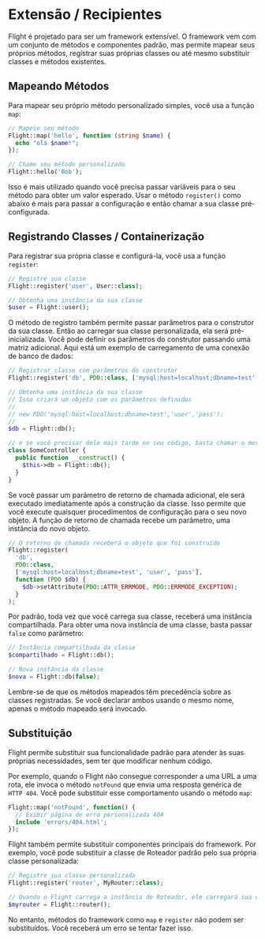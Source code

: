 # Extensão / Recipientes

Flight é projetado para ser um framework extensível. O framework vem com um conjunto
de métodos e componentes padrão, mas permite mapear seus próprios métodos,
registrar suas próprias classes ou até mesmo substituir classes e métodos existentes.

## Mapeando Métodos

Para mapear seu próprio método personalizado simples, você usa a função `map`:

```php
// Mapeie seu método
Flight::map('hello', function (string $name) {
  echo "olá $name!";
});

// Chame seu método personalizado
Flight::hello('Bob');
```

Isso é mais utilizado quando você precisa passar variáveis para o seu método para obter um valor esperado. Usar o método `register()` como abaixo é mais para passar a configuração
e então chamar a sua classe pré-configurada.

## Registrando Classes / Containerização

Para registrar sua própria classe e configurá-la, você usa a função `register`:

```php
// Registre sua classe
Flight::register('user', User::class);

// Obtenha uma instância da sua classe
$user = Flight::user();
```

O método de registro também permite passar parâmetros para o construtor da sua classe. Então ao carregar sua classe personalizada, ela será pré-inicializada.
Você pode definir os parâmetros do construtor passando uma matriz adicional.
Aqui está um exemplo de carregamento de uma conexão de banco de dados:

```php
// Registrar classe com parâmetros do construtor
Flight::register('db', PDO::class, ['mysql:host=localhost;dbname=test', 'user', 'pass']);

// Obtenha uma instância da sua classe
// Isso criará um objeto com os parâmetros definidos
//
// new PDO('mysql:host=localhost;dbname=test','user','pass');
//
$db = Flight::db();

// e se você precisar dele mais tarde no seu código, basta chamar o mesmo método novamente
class SomeController {
  public function __construct() {
	$this->db = Flight::db();
  }
}
```

Se você passar um parâmetro de retorno de chamada adicional, ele será executado imediatamente
após a construção da classe. Isso permite que você execute quaisquer procedimentos de configuração para o seu
novo objeto. A função de retorno de chamada recebe um parâmetro, uma instância do novo objeto.

```php
// O retorno de chamada receberá o objeto que foi construído
Flight::register(
  'db',
  PDO::class,
  ['mysql:host=localhost;dbname=test', 'user', 'pass'],
  function (PDO $db) {
    $db->setAttribute(PDO::ATTR_ERRMODE, PDO::ERRMODE_EXCEPTION);
  }
);
```

Por padrão, toda vez que você carrega sua classe, receberá uma instância compartilhada.
Para obter uma nova instância de uma classe, basta passar `false` como parâmetro:

```php
// Instância compartilhada da classe
$compartilhado = Flight::db();

// Nova instância da classe
$nova = Flight::db(false);
```

Lembre-se de que os métodos mapeados têm precedência sobre as classes registradas. Se você
declarar ambos usando o mesmo nome, apenas o método mapeado será invocado.

## Substituição

Flight permite substituir sua funcionalidade padrão para atender às suas próprias necessidades,
sem ter que modificar nenhum código.

Por exemplo, quando o Flight não consegue corresponder a uma URL a uma rota, ele invoca o método `notFound`
que envia uma resposta genérica de `HTTP 404`. Você pode substituir esse comportamento
usando o método `map`:

```php
Flight::map('notFound', function() {
  // Exibir página de erro personalizada 404
  include 'errors/404.html';
});
```

Flight também permite substituir componentes principais do framework.
Por exemplo, você pode substituir a classe de Roteador padrão pelo sua própria classe personalizada:

```php
// Registre sua classe personalizada
Flight::register('router', MyRouter::class);

// Quando o Flight carrega a instância de Roteador, ele carregará sua classe
$myrouter = Flight::router();
```

No entanto, métodos do framework como `map` e `register` não podem ser substituídos. Você receberá um erro se tentar fazer isso.